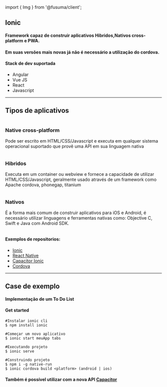 import { Img } from '@fusuma/client';

<!-- What is Ionic? -->
<!-- sectionTitle: Introdução -->

<!-- classes:title -->
## Ionic
#### Framework capaz de construir aplicativos Hibridos,Nativos cross-platform e PWA.
#### Em suas versões mais novas já não é necessário a utilização do cordova.
#### Stack de dev suportada
<ul>
    <li> Angular </li>  
    <li> Vue JS </li>
    <li> React </li>
    <li> Javascript </li>
</ul>

---

<!-- sectionTitle: Aplicativos Cross vs Hibridos vs Nativos -->
## Tipos de aplicativos

<div class="grid">
  <div class="column">
    <h3>Native cross-platform</h3>
    <p>Pode ser escrito em HTML/CSS/Javascript e executa em qualquer sistema operacional suportado que provê uma API em sua linguagem nativa</p>
  </div>
  <div class="column">
    <h3>Hibridos</h3>
    <p>Executa em um container ou webview e fornece a capacidade de utilizar HTML/CSS/Javascript, geralmente usado através de um framework como Apache cordova, phonegap, titanium</p>
  </div>
  <div class="column">
    <h3>Nativos</h3>
    <p>É a forma mais comum de construir aplicativos para iOS e Android, é necessário utilizar linguagens e ferramentas nativas como: Objective C, Swift e Java com Android SDK.</p>
  </div>
</div>

#### Exemplos de repositorios: 
 - [Ionic](https://github.com/ionic-team/ionic) 
 - [React Native](https://github.com/facebook/react-native)
 - [Capacitor Ionic](https://github.com/ionic-team/capacitor)
 - [Cordova](https://cordova.apache.org/)

---

<!-- sectionTitle: Demonstração de um case com ionic 4 -->
## Case de exemplo
#### Implementação de um To Do List 
#### Get started
``` shell
#Instalar ionic cli
$ npm install ionic

#Começar um novo aplicativo
$ ionic start meuApp tabs

#Executando projeto
$ ionic serve

#Construindo projeto
$ npm i -g native-run
$ ionic cordova build <platform> (android | ios)
```

#### Também é possível utilizar com a nova API [Capacitor](https://capacitor.ionicframework.com)
